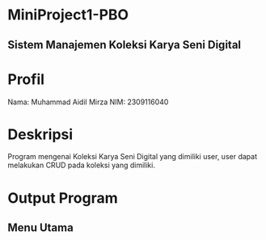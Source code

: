 # MiniProject1-PBO
## Sistem Manajemen Koleksi Karya Seni Digital
# Profil
Nama: Muhammad Aidil Mirza
NIM: 2309116040
# Deskripsi
Program mengenai Koleksi Karya Seni Digital yang dimiliki user, user dapat melakukan CRUD pada koleksi yang dimiliki.
# Output Program
## Menu Utama
##
